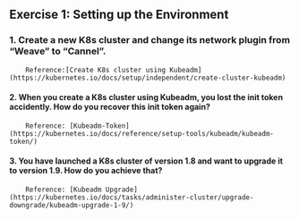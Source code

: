 ## Exercise 1: Setting up the Environment
### 1. Create a new K8s cluster and change its network plugin from “Weave” to “Cannel”.  
        Reference:[Create K8s cluster using Kubeadm](https://kubernetes.io/docs/setup/independent/create-cluster-kubeadm)

#### 2. When you create a K8s cluster using Kubeadm, you lost the init token accidently. How do you recover this init token again?
        Reference: [Kubeadm-Token](https://kubernetes.io/docs/reference/setup-tools/kubeadm/kubeadm-token/)

#### 3. You have launched a K8s cluster of version 1.8 and want to upgrade it to version 1.9. How do you achieve that?
        Reference: [Kubeadm Upgrade](https://kubernetes.io/docs/tasks/administer-cluster/upgrade-downgrade/kubeadm-upgrade-1-9/)

